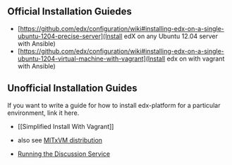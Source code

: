 ## Official Installation Guiedes
* [https://github.com/edx/configuration/wiki#installing-edx-on-a-single-ubuntu-1204-precise-server](Install edX on any Ubuntu 12.04 server with Ansible)
* [https://github.com/edx/configuration/wiki#installing-edx-on-a-single-ubuntu-1204-virtual-machine-with-vagrant](Install edx on with vagrant with Ansible)


## Unofficial Installation Guides
If you want to write a guide for how to install edx-platform for a particular environment, link it here.

* [[Simplified Install With Vagrant]]
* also see [MITxVM distribution](https://people.csail.mit.edu/ichuang/edx/)

* [Running the Discussion Service](https://github.com/edx/edx-platform/blob/master/docs/internal/discussion.md)